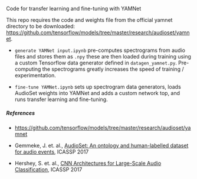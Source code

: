 Code for transfer learning and fine-tuning with YAMNet

This repo requires the code and weights file from the official yamnet directory to be downloaded: https://github.com/tensorflow/models/tree/master/research/audioset/yamnet.

- `generate YAMNet input.ipynb` pre-computes spectrograms from audio files and stores them as `.npy` these are then loaded during training using a custom Tensorflow data generator defined in `datagen_yamnet.py`. Pre-computing the spectrograms greatly increases the speed of training / experimentation.

- `fine-tune YAMNet.ipynb` sets up spectrogram data generators, loads AudioSet weights into YAMNet and adds a custom network top, and runs transfer learning and fine-tuning.

##### References

* https://github.com/tensorflow/models/tree/master/research/audioset/yamnet

* Gemmeke, J. et. al.,
  [AudioSet: An ontology and human-labelled dataset for audio events](https://research.google.com/pubs/pub45857.html),
  ICASSP 2017

* Hershey, S. et. al.,
  [CNN Architectures for Large-Scale Audio Classification](https://research.google.com/pubs/pub45611.html),
  ICASSP 2017